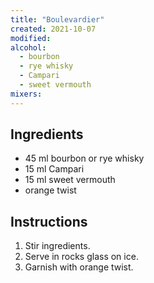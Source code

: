 ```yaml
---
title: "Boulevardier"
created: 2021-10-07
modified:
alcohol:
  - bourbon
  - rye whisky
  - Campari
  - sweet vermouth
mixers:
---
```


## Ingredients

- 45 ml bourbon or rye whisky
- 15 ml Campari
- 15 ml sweet vermouth
- orange twist

## Instructions

1. Stir ingredients.
2. Serve in rocks glass on ice.
3. Garnish with orange twist.

